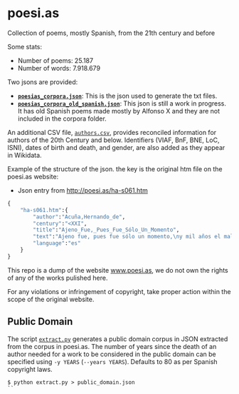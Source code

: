 # poesi.as
Collection of poems, mostly Spanish, from the 21th century and before

Some stats:
* Number of poems: 25.187
* Number of words: 7.918.679

Two jsons are provided:

* [**`poesias_corpora.json`**](./poesias_corpora.json): This is the json used to generate the txt files.
* [**`poesias_corpora_old_spanish.json`**](./poesias_corpora_old_spanish.json): This json is still a work in progress. It has old Spanish poems made mostly by Alfonso X and they are not included in the corpora folder.

An additional CSV file, [`authors.csv`](./authors.csv), provides reconciled information for authors of the 20th Century and below. Identifiers (VIAF, BnF, BNE, LoC, ISNI), dates of birth and death, and gender, are also added as they appear in Wikidata.

Example of the structure of the json. the key is the original htm file on the poesi.as website:

* Json entry from http://poesi.as/ha-s061.htm

```python
{
    "ha-s061.htm":{
        "author":"Acuña,Hernando_de",
        "century":"<XXI",
        "title":"Ajeno_Fue,_Pues_Fue_Sólo_Un_Momento",
        "text":"Ajeno fue, pues fue sólo un momento,\ny mil años el mal sin acabarse;\ninstable fue, pues vino a comenzarse\nde nuevo el mal tras su contentamiento.\nPara más daño fue, pues su cimiento\ntan sin firmeza en mí pudo fundarse;\nque grave fue mi bien, pues en mostrarse\nal parecer fue bien y al ser tormento.\nBien pudieras, Amor, con tantos males\nacabarme de un golpe, pues podías\ncon uno y el menor de los que pruebo,\nsin juntar con mis penas, siendo tales,\nel bien que tuve por tan breves días,\npara nuevo dolor y caso nuevo.",
        "language":"es"
    }
}
```

This repo is a dump of the website www.poesi.as, we do not own the rights of any of the works pulished here.

For any violations or infringement of copyright, take proper action within the scope of the original website.

## Public Domain

The script [`extract.py`](./extract.py) generates a public domain corpus in JSON extracted from the corpus in poesi.as. The number of years since the death of an author needed for a work to be considered in the public domain can be specified using `-y YEARS` (`--years YEARS`). Defaults to 80 as per Spanish copyright laws.
```
$ python extract.py > public_domain.json
``
